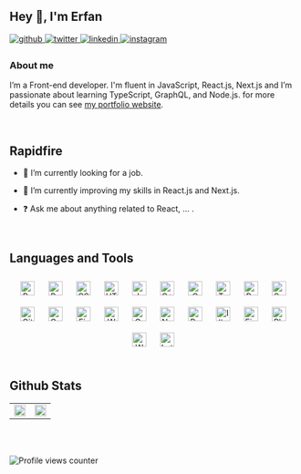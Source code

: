 ## Hey 👋, I'm Erfan  
  

<a href="https://github.com/erfanhabibipanah" target="_blank">
<img src=https://img.shields.io/badge/github-%2324292e.svg?&style=for-the-badge&logo=github&logoColor=white alt=github style="margin-bottom: 5px;" />
</a>
<a href="https://twitter.com/e_habibipanah" target="_blank">
<img src=https://img.shields.io/badge/twitter-%2300acee.svg?&style=for-the-badge&logo=twitter&logoColor=white alt=twitter style="margin-bottom: 5px;" />
</a>
<a href="https://linkedin.com/in/erfanhabibipanah" target="_blank">
<img src=https://img.shields.io/badge/linkedin-%231E77B5.svg?&style=for-the-badge&logo=linkedin&logoColor=white alt=linkedin style="margin-bottom: 5px;" />
</a>
<a href="https://instagram.com/erfan.habibipanah" target="_blank">
<img src=https://img.shields.io/badge/instagram-%23000000.svg?&style=for-the-badge&logo=instagram&logoColor=white alt=instagram style="margin-bottom: 5px;" />
</a>  
  



### About me  
I’m a Front-end developer. I'm fluent in JavaScript, React.js, Next.js and I’m passionate about learning TypeScript, GraphQL, and Node.js. for more details you can see [my portfolio website](https://www.erfanhabibipanah.dev/).  
  

<br/>  


## Rapidfire  
- 🔭 I’m currently looking for a job.  
  

- 🌱 I’m currently improving my skills in React.js and Next.js.  
  

- ❓ Ask me about anything related to React, ... .  
  

<br/>  


## Languages and Tools  
<div align="center">  
<img style="margin: 10px" src="https://profilinator.rishav.dev/skills-assets/react-original-wordmark.svg" alt="React" height="25" />  
<img style="margin: 10px" src="https://profilinator.rishav.dev/skills-assets/bootstrap-plain.svg" alt="Bootstrap" height="25" />  
<img style="margin: 10px" src="https://profilinator.rishav.dev/skills-assets/css3-original-wordmark.svg" alt="CSS3" height="25" />  
<img style="margin: 10px" src="https://profilinator.rishav.dev/skills-assets/html5-original-wordmark.svg" alt="HTML5" height="25" />  
<img style="margin: 10px" src="https://profilinator.rishav.dev/skills-assets/javascript-original.svg" alt="JavaScript" height="25" />  
<img style="margin: 10px" src="https://profilinator.rishav.dev/skills-assets/cplusplus-original.svg" alt="C++" height="25" />  
<img style="margin: 10px" src="https://profilinator.rishav.dev/skills-assets/c-original.svg" alt="C" height="25" />  
<img style="margin: 10px" src="https://profilinator.rishav.dev/skills-assets/typescript-original.svg" alt="TypeScript" height="25" />  
<img style="margin: 10px" src="https://profilinator.rishav.dev/skills-assets/python-original.svg" alt="Python" height="25" />  
<img style="margin: 10px" src="https://profilinator.rishav.dev/skills-assets/sass-original.svg" alt="Sass" height="25" />  
<img style="margin: 10px" src="https://profilinator.rishav.dev/skills-assets/git-scm-icon.svg" alt="Git" height="25" />  
<img style="margin: 10px" src="https://profilinator.rishav.dev/skills-assets/gatsby.png" alt="Gatsby" height="25" />  
<img style="margin: 10px" src="https://profilinator.rishav.dev/skills-assets/firebase.png" alt="Firebase" height="25" />  
<img style="margin: 10px" src="https://profilinator.rishav.dev/skills-assets/wordpress.png" alt="WordPress" height="25" />  
<img style="margin: 10px" src="https://profilinator.rishav.dev/skills-assets/graphql.png" alt="GraphQL" height="25" />  
<img style="margin: 10px" src="https://profilinator.rishav.dev/skills-assets/nodejs-original-wordmark.svg" alt="Node.js" height="25" />  
<img style="margin: 10px" src="https://profilinator.rishav.dev/skills-assets/redux-original.svg" alt="Redux" height="25" />  
<img style="margin: 10px" src="https://profilinator.rishav.dev/skills-assets/adobe_illustrator-icon.svg" alt="Illustrator" height="25" />  
<img style="margin: 10px" src="https://profilinator.rishav.dev/skills-assets/figma-icon.svg" alt="Figma" height="25" />  
<img style="margin: 10px" src="https://profilinator.rishav.dev/skills-assets/photoshop-plain.svg" alt="Photoshop" height="25" />  
<img style="margin: 10px" src="https://profilinator.rishav.dev/skills-assets/woocommerce.png" alt="WooCommerce" height="25" />  
<img style="margin: 10px" src="https://profilinator.rishav.dev/skills-assets/latex.png" alt="Latex" height="25" />  
</div>  

<br/>  


## Github Stats  
<table><tr><td valign="top" width="50%">

<img src="https://github-readme-stats.vercel.app/api?username=erfanhabibipanah&show_icons=true&count_private=true&hide_border=true" align="center" style="width: 100%" />

</td><td valign="top" width="50%">

<img src="https://github-readme-stats.vercel.app/api/top-langs/?username=erfanhabibipanah&hide_border=true&layout=compact" align="center" style="width: 100%; margin: 2%;" />

</td></tr></table>  

<br/>  

  

<br/>  

![Profile views counter](https://komarev.com/ghpvc/?username=erfanhabibipanah&&style=flat-square)  
  

<br/>  
